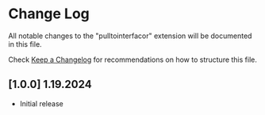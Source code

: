 # Change Log

All notable changes to the "pulltointerfacor" extension will be documented in this file.

Check [Keep a Changelog](http://keepachangelog.com/) for recommendations on how to structure this file.

## [1.0.0] 1.19.2024

- Initial release
